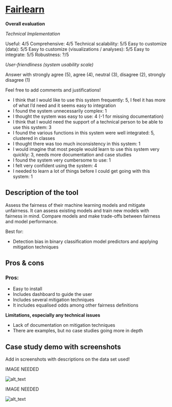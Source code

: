 # **[Fairlearn](https://fairlearn.github.io/)**

**Overall evaluation**

_Technical Implementation_

Useful: 4/5
Comprehensive: 4/5
Technical scalability: 5/5
Easy to customize (data): 5/5
Easy to customize (visualizations / analyses): 5/5
Easy to integrate: 5/5
Robustness: ?/5

_User-friendliness (system usability scale)_

Answer with strongly agree (5), agree (4), neutral (3), disagree (2), strongly disagree (1)

Feel free to add comments and justifications!

- I think that I would like to use this system frequently: 5, I feel it has more of what I’d need and it seems easy to integration
- I found the system unnecessarily complex: 1
- I thought the system was easy to use: 4 (-1 for missing documentation)
- I think that I would need the support of a technical person to be able to use this system: 3
- I found the various functions in this system were well integrated: 5, clustered in classes
- I thought there was too much inconsistency in this system: 1
- I would imagine that most people would learn to use this system very quickly: 3, needs more documentation and case studies
- I found the system very cumbersome to use: 1
- I felt very confident using the system: 4
- I needed to learn a lot of things before I could get going with this system: 1

## Description of the tool

Assess the fairness of their machine learning models and mitigate unfairness. It can assess existing models and train new models with fairness in mind. Compare models and make trade-offs between fairness and model performance.

Best for:

- Detection bias in binary classification model predictors and applying mitigation techniques

## Pros & cons

### Pros:

- Easy to install
- Includes dashboard to guide the user
- Includes several mitigation techniques
- It includes equalised odds among other fairness definitions

**Limitations, especially any technical issues**

- Lack of documentation on mitigation techniques
- There are examples, but no case studies going more in depth

## Case study demo with screenshots

Add in screenshots with descriptions on the data set used!

IMAGE NEEDED

![alt_text](_media/image17.png "image_tooltip")

IMAGE NEEDED

![alt_text](_media/image18.png "image_tooltip")
